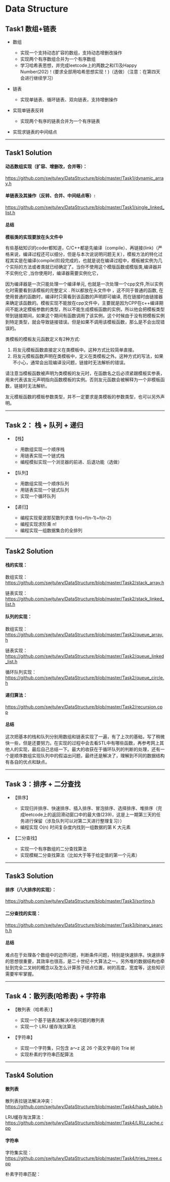 # Data Structure

## Task1 数组+链表

- 数组

  - 实现一个支持动态扩容的数组，支持动态增删改操作
  - 实现两个有序数组合并为一个有序数组
  - 学习哈希表思想，并完成leetcode上的两数之和(1)及Happy Number(202)！(要求全部用哈希思想实现！)（选做）（注意：在第四天会进行继续学习）
- 链表

  - 实现单链表、循环链表、双向链表，支持增删操作
- 实现单链表反转
  - 实现两个有序的链表合并为一个有序链表
- 实现求链表的中间结点

---

## Task1 Solution

#### 动态数组实现（扩容、增删改，合并等）：

https://github.com/swjtulwy/DataStructure/blob/master/Task1/dynamic_array.h

#### 单链表及其操作（反转、合并、中间结点等）:

https://github.com/swjtulwy/DataStructure/blob/master/Task1/single_linked_list.h

#### 总结

**模板类的实现要放在头文件中**

有些基础知识的coder都知道，C/C++都是先编译（compile）、再链接(link)（严格来说，编译过程还可以细分，但是与本次说说明问题无关），模板方法的特化过程其实是在编译(compile)阶段完成的，也就是说在编译过程中，模板被实例为几个实际的方法或者类就已经确定了。当你不使用这个模版函数或模版类,编译器并不实例化它 ,当你使用时，编译器需要实例化它，  

因为编译器是一次只能处理一个编译单元, 也就是一次处理一个cpp文件,所以实例化时需要看到该模板的完整定义 . 所以都放在头文件中 ，这不同于普通的函数, 在使用普通的函数时，编译时只需看到该函数的声明即可编译, 而在链接时由链接器来确定该函数的。模板实现不能放在cpp文件中，主要就是因为CPP在c++编译期间不能决定模板参数的类型，所以不能生成模板函数的实例，所以他会把模板类型带到链接期间，如果这个期间有函数调用了该实例，这个时候由于没有把模板实例到特定类型，就会导致链接错误。但是如果不调用该模板函数，那么是不会出现错误的。

类模板的模板友元函数定义有2种方式:
1. 将友元模板函数直接定义在类模板中。这种方式比较简单直接。
2. 将友元模板函数声明在类模板中，定义在类模板之外。这种方式的写法，如果不小心，通常会出现编译没问题，链接时无法解析的错误。

请注意当模板函数被声明为类模板的友元时，在函数名之后必须紧跟模板实参表，用来代表该友元声明指向函数模板的实例。否则友元函数会被解释为一个非模板函数，链接时无法解析。

友元模板函数的模板参数类型，并不一定要求是类模板的参数类型，也可以另外声明。

---

## Task 2： 栈 + 队列 + 递归

- 【栈】
  - 用数组实现一个顺序栈
  - 用链表实现一个链式栈
  - 编程模拟实现一个浏览器的前进、后退功能（选做）

- 【队列】
  - 用数组实现一个顺序队列
  - 用链表实现一个链式队列
  - 实现一个循环队列

- 【递归】
  - 编程实现斐波那契数列求值 f(n)=f(n-1)+f(n-2)
  -  编程实现求阶乘 n!
  -  编程实现一组数据集合的全排列

---

## Task2 Solution

#### 栈的实现：

数组实现：https://github.com/swjtulwy/DataStructure/blob/master/Task2/stack_array.h

链表实现：https://github.com/swjtulwy/DataStructure/blob/master/Task2/stack_linked_list.h

#### 队列的实现：

数组实现：https://github.com/swjtulwy/DataStructure/blob/master/Task2/queue_array.h

链表实现：https://github.com/swjtulwy/DataStructure/blob/master/Task2/queue_linked_list.h

循环队列实现：https://github.com/swjtulwy/DataStructure/blob/master/Task2/queue_circle.h

#### 递归算法：

https://github.com/swjtulwy/DataStructure/blob/master/Task2/recursion.cpp

#### 总结

这次把基本的栈和队列分别用数组和链表实现了一遍，有了上次的基础，写了稍微快一些，但是还要努力。在实现的过程中会去看STL中有哪些函数，再参考网上其他人的实现，最后自己总结一下。最大的收获在于循环队列的判断的处理，还有一个是顺序数组实现队列中的假溢出问题，最终还是解决了，理解到不同的数据结构有各自的优点和缺点。

---

## Task 3：排序 + 二分查找 

- 【排序】
  - 实现归并排序、快速排序、插入排序、冒泡排序、选择排序、堆排序（完成leetcode上的返回滑动窗口中的最大值(239)，这是上一期第三天的任务进行保留（涉及队列可以对第二天进行整理复习））
  - 编程实现 O(n) 时间复杂度内找到一组数据的第 K 大元素

- 【二分查找】
  - 实现一个有序数组的二分查找算法
  - 实现模糊二分查找算法（比如大于等于给定值的第一个元素）

---

## Task3 Solution

#### 排序（八大排序的实现）：

https://github.com/swjtulwy/DataStructure/blob/master/Task3/sorting.h

#### 二分查找的实现：

https://github.com/swjtulwy/DataStructure/blob/master/Task3/binary_search.h

#### 总结

难点在于处理各个数组中的边界问题，判断条件问题，特别是快速排序。快速排序的思想很重要，其效率也很高，是二十世纪十大算法之一。另外堆的数据结构也牵扯到完全二叉树的概念以及怎么计算孩子结点位置，树的高度，宽度等，这些知识需要牢牢掌握。

---

## Task 4：散列表(哈希表) + 字符串

- 【散列表（哈希表）】
  - 实现一个基于链表法解决冲突问题的散列表
  - 实现一个 LRU 缓存淘汰算法

- 【字符串】
  - 实现一个字符集，只包含 a～z 这 26 个英文字母的 Trie 树
  - 实现朴素的字符串匹配算法

---

## Task4 Solution

#### 散列表

散列表拉链法解决冲突：https://github.com/swjtulwy/DataStructure/blob/master/Task4/hash_table.h

LRU缓存淘汰算法：https://github.com/swjtulwy/DataStructure/blob/master/Task4/LRU_cache.cpp

#### 字符串

字符集实现：https://github.com/swjtulwy/DataStructure/blob/master/Task4/tries_treee.cpp

朴素字符串匹配：